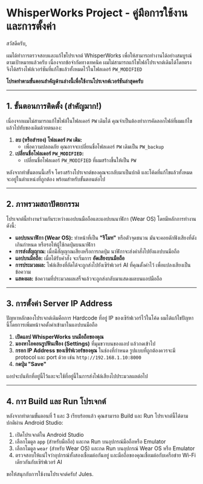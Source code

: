 # WhisperWorks Project - คู่มือการใช้งานและการตั้งค่า

สวัสดีครับ,

ผมได้ทำการตรวจสอบและแก้ไขโปรเจกต์ WhisperWorks เพื่อให้สามารถทำงานได้อย่างสมบูรณ์ตามเป้าหมายแล้วครับ เนื่องจากข้อจำกัดทางเทคนิค ผมไม่สามารถแก้ไขไฟล์โปรเจกต์เดิมได้โดยตรง จึงได้สร้างไฟล์เวอร์ชันที่แก้ไขแล้วทั้งหมดไว้ในโฟลเดอร์ `PW_MODIFIED`

**โปรดทำตามขั้นตอนสำคัญด้านล่างนี้เพื่อใช้งานโปรเจกต์เวอร์ชันล่าสุดครับ**

---

## 1. ขั้นตอนการติดตั้ง (สำคัญมาก!)

เนื่องจากผมไม่สามารถแก้ไขไฟล์ในโฟลเดอร์ `PW` เดิมได้ คุณจำเป็นต้องทำการคัดลอกไฟล์ที่ผมแก้ไขแล้วไปทับของเดิมด้วยตนเอง:

1.  **ลบ (หรือสำรอง) โฟลเดอร์ `PW` เดิม:**
    -   เพื่อความปลอดภัย คุณอาจจะเปลี่ยนชื่อโฟลเดอร์ `PW` เดิมเป็น `PW_backup`
2.  **เปลี่ยนชื่อโฟลเดอร์ `PW_MODIFIED`:**
    -   เปลี่ยนชื่อโฟลเดอร์ `PW_MODIFIED` ที่ผมสร้างขึ้นให้เป็น `PW`

หลังจากทำขั้นตอนนี้เสร็จ โครงสร้างโปรเจกต์ของคุณจะกลับมาเป็นปกติ และโค้ดที่แก้ไขแล้วทั้งหมดจะอยู่ในตำแหน่งที่ถูกต้อง พร้อมสำหรับขั้นตอนต่อไป

---

## 2. ภาพรวมสถาปัตยกรรม

โปรเจกต์นี้ทำงานร่วมกันระหว่างแอปบนมือถือและแอปบนนาฬิกา (Wear OS) โดยมีหลักการทำงานดังนี้:

-   **แอปบนนาฬิกา (Wear OS):** ทำหน้าที่เป็น **"รีโมท"** หรือตัวจุดชนวน มันจะคอยดักฟังเสียงที่ดังเกินกำหนด หรือรอให้ผู้ใช้กดปุ่มบนนาฬิกา
-   **การส่งสัญญาณ:** เมื่อมีสัญญาณเสียงหรือการกดปุ่ม นาฬิกาจะส่งคำสั่งไปยังแอปบนมือถือ
-   **แอปบนมือถือ:** เมื่อได้รับคำสั่ง จะเริ่มการ **อัดเสียงบนมือถือ**
-   **การประมวลผล:** ไฟล์เสียงที่อัดได้จะถูกส่งไปยังเซิร์ฟเวอร์ AI ที่คุณตั้งค่าไว้ เพื่อแปลงเสียงเป็นข้อความ
-   **แสดงผล:** ข้อความที่ประมวลผลเสร็จแล้วจะถูกส่งกลับมาแสดงผลบนแอปมือถือ

---

## 3. การตั้งค่า Server IP Address

ปัญหาหลักของโปรเจกต์เดิมคือการ Hardcode ที่อยู่ IP ของเซิร์ฟเวอร์ไว้ในโค้ด ผมได้แก้ไขปัญหานี้โดยการเพิ่มหน้าจอตั้งค่าเข้ามาในแอปบนมือถือ

1.  **เปิดแอป WhisperWorks บนมือถือของคุณ**
2.  **มองหาไอคอนรูปฟันเฟือง (Settings)** ที่มุมขวาบนของแอป แล้วกดเข้าไป
3.  **กรอก IP Address ของเซิร์ฟเวอร์ของคุณ** ในช่องที่กำหนด รูปแบบที่ถูกต้องควรจะมี protocol และ port ด้วย เช่น `http://192.168.1.10:8000`
4.  **กดปุ่ม "Save"**

แอปจะบันทึกที่อยู่นี้ไว้และจะใช้ที่อยู่นี้ในการส่งไฟล์เสียงไปประมวลผลต่อไป

---

## 4. การ Build และ Run โปรเจกต์

หลังจากทำตามขั้นตอนที่ 1 และ 3 เรียบร้อยแล้ว คุณสามารถ Build และ Run โปรเจกต์นี้ได้ตามปกติผ่าน Android Studio:

1.  เปิดโปรเจกต์ใน Android Studio
2.  เลือกโมดูล `app` (สำหรับมือถือ) และกด Run บนอุปกรณ์มือถือหรือ Emulator
3.  เลือกโมดูล `wear` (สำหรับ Wear OS) และกด Run บนอุปกรณ์ Wear OS หรือ Emulator
4.  ตรวจสอบให้แน่ใจว่าอุปกรณ์ทั้งสองเชื่อมต่อกันอยู่ และมือถือของคุณเชื่อมต่อกับเครือข่าย Wi-Fi เดียวกันกับเซิร์ฟเวอร์ AI

ขอให้สนุกกับการใช้งานโปรเจกต์ครับ!
Jules.
